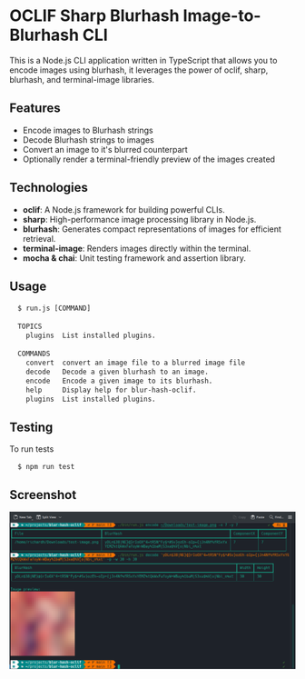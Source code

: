 # OCLIF Sharp Blurhash Image-to-Blurhash CLI

This is a Node.js CLI application written in TypeScript that allows you to encode images using blurhash, it leverages the power of oclif, sharp, blurhash, and terminal-image libraries.

## Features

  * Encode images to Blurhash strings
  * Decode Blurhash strings to images
  * Convert an image to it's blurred counterpart
  * Optionally render a terminal-friendly preview of the images created

## Technologies

  * **oclif**: A Node.js framework for building powerful CLIs.
  * **sharp**: High-performance image processing library in Node.js.
  * **blurhash**: Generates compact representations of images for efficient retrieval.
  * **terminal-image**: Renders images directly within the terminal.
  * **mocha & chai**: Unit testing framework and assertion library.

## Usage
```
  $ run.js [COMMAND]

  TOPICS
    plugins  List installed plugins.

  COMMANDS
    convert  convert an image file to a blurred image file
    decode   Decode a given blurhash to an image.
    encode   Encode a given image to its blurhash.
    help     Display help for blur-hash-oclif.
    plugins  List installed plugins.
```

## Testing

To run tests
```
  $ npm run test
```

## Screenshot

![Screenshot](./screenshot/Screenshot.png)